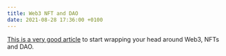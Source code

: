 ```yaml
---
title: Web3 NFT and DAO
date: 2021-08-28 17:36:00 +0100
---
```




[This is a very good article](https://www.notboring.co/p/the-dao-of-daos) to start wrapping your head around Web3, NFTs and DAO.

